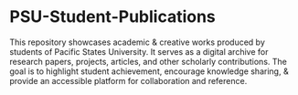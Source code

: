 # PSU-Student-Publications
This repository showcases academic &amp; creative works produced by students of Pacific States University. It serves as a digital archive for research papers, projects, articles, and other scholarly contributions. The goal is to highlight student achievement, encourage knowledge sharing, &amp; provide an accessible platform for collaboration and reference.
